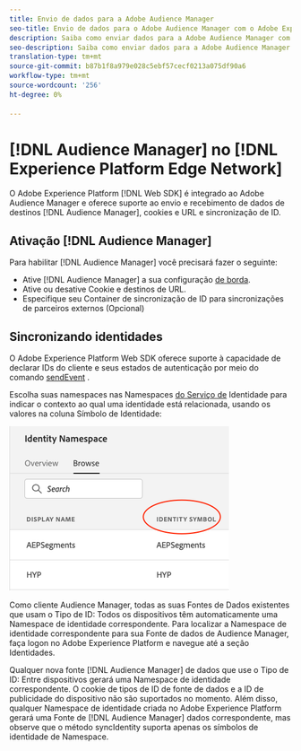 ```yaml
---
title: Envio de dados para a Adobe Audience Manager
seo-title: Envio de dados para o Adobe Audience Manager com o Adobe Experience Platform Web SDK
description: Saiba como enviar dados para a Adobe Audience Manager com o Experience Platform Web SDK
seo-description: Saiba como enviar dados para a Adobe Audience Manager com o Experience Platform Web SDK
translation-type: tm+mt
source-git-commit: b87b1f8a979e028c5ebf57cecf0213a075df90a6
workflow-type: tm+mt
source-wordcount: '256'
ht-degree: 0%

---
```



# [!DNL Audience Manager] no [!DNL Experience Platform Edge Network]

O Adobe Experience Platform [!DNL Web SDK] é integrado ao Adobe Audience Manager e oferece suporte ao envio e recebimento de dados de destinos [!DNL Audience Manager], cookies e URL e sincronização de ID.

## Ativação [!DNL Audience Manager]

Para habilitar [!DNL Audience Manager] você precisará fazer o seguinte:

- Ative [!DNL Audience Manager] a sua configuração [de borda](../../fundamentals/edge-configuration.md).
- Ative ou desative Cookie e destinos de URL.
- Especifique seu Container de sincronização de ID para sincronizações de parceiros externos (Opcional)

## Sincronizando identidades

O Adobe Experience Platform Web SDK oferece suporte à capacidade de declarar IDs do cliente e seus estados de autenticação por meio do comando [sendEvent](../../fundamentals/identity.md#syncing-identities) .

Escolha suas namespaces nas Namespaces [do Serviço de](../../../identity/../identity-service/namespaces.md) Identidade para indicar o contexto ao qual uma identidade está relacionada, usando os valores na coluna Símbolo de Identidade:

![Visualização da interface do usuário do Namespace](../../../assets/edge_namespaceUI_identity-symbol.png)

Como cliente Audience Manager, todas as suas Fontes de Dados existentes que usam o Tipo de ID: Todos os dispositivos têm automaticamente uma Namespace de identidade correspondente. Para localizar a Namespace de identidade correspondente para sua Fonte de dados de Audience Manager, faça logon no Adobe Experience Platform e navegue até a seção Identidades.

Qualquer nova fonte [!DNL Audience Manager] de dados que use o Tipo de ID: Entre dispositivos gerará uma Namespace de identidade correspondente. O cookie de tipos de ID de fonte de dados e a ID de publicidade do dispositivo não são suportados no momento. Além disso, qualquer Namespace de identidade criada no Adobe Experience Platform gerará uma Fonte de [!DNL Audience Manager] dados correspondente, mas observe que o método syncIdentity suporta apenas os símbolos de identidade de Namespace.
